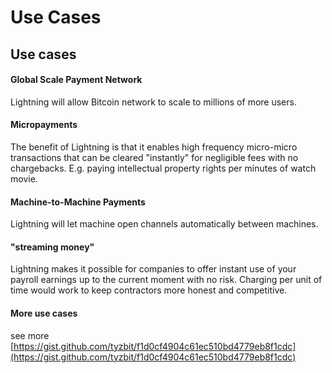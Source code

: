 # Use Cases

## Use cases

#### Global Scale Payment Network

Lightning will allow Bitcoin network to scale to millions of more users.

#### Micropayments

The benefit of Lightning is that it enables high frequency micro-micro transactions that can be cleared "instantly" for negligible fees with no chargebacks. E.g. paying intellectual property rights per minutes of watch movie.

#### Machine-to-Machine Payments

Lightning will let machine open channels automatically between machines.

#### "streaming money"

Lightning makes it possible for companies to offer instant use of your payroll earnings up to the current moment with no risk. Charging per unit of time would work to keep contractors more honest and competitive.

#### More use cases

see more [https://gist.github.com/tyzbit/f1d0cf4904c61ec510bd4779eb8f1cdc](https://gist.github.com/tyzbit/f1d0cf4904c61ec510bd4779eb8f1cdc)

